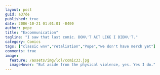 ```yaml
---
layout: post
guid: a37de
published: true
date: 2006-10-21 01:01:01 -0400
author: pope
title: "Excommunication"
tagline: "I saw that last comic. DON\'T ACT LIKE I DIDN\'T."
category: Comics
tags: ["classic wnv","retaliation","Pope","we don't have merch yet"]
comments: true 
image:
  feature: /assets/img/lol/comic33.jpg
  imageHover: "But aside from the physical violence, yes. Yes I do."
---
```


